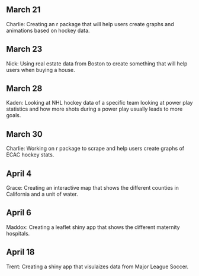 ## March 21

Charlie: Creating an r package that will help users create graphs and animations based on hockey data. 

## March 23 

Nick: Using real estate data from Boston to create something that will help users when buying a house. 

## March 28

Kaden: Looking at NHL hockey data of a specific team looking at power play statistics and how more shots during a power play usually leads to more goals.   

## March 30

Charlie: Working on r package to scrape and help users create graphs of ECAC hockey stats. 

## April 4
 
Grace: Creating an interactive map that shows the different counties in California and a unit of water.

## April 6

Maddox: Creating a leaflet shiny app that shows the different maternity hospitals.

## April 18

Trent: Creating a shiny app that visulaizes data from Major League Soccer.